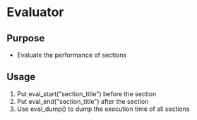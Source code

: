# Evaluator
## Purpose
- Evaluate the performance of sections
## Usage
1. Put eval_start("section_title") before the section
2. Put eval_end("section_title") after the section
3. Use eval_dump() to dump the execution time of all sections